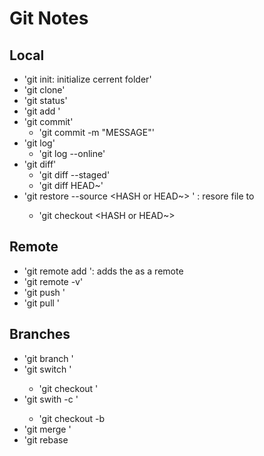# Git Notes
## Local

- 'git init: initialize cerrent folder'
- 'git clone'
- 'git status'
- 'git add <FILE>'
- 'git commit'
	- 'git commit -m "MESSAGE"'
- 'git log'
	- 'git log --online'
- 'git diff'
	- 'git diff --staged'
	- 'git diff HEAD~'
- 'git restore --source <HASH or HEAD~> <FILE>' : resore file to 
	-	'git checkout <HASH or HEAD~> <FILE>

## Remote 	

- 'git remote add <NAME> <URL>': adds the <URL> as a remote
- 'git remote -v'
- 'git push <WHERE> <WHAT>'
- 'git pull '

## Branches

- 'git branch <NAME>'
- 'git switch <NAME>'
	- 'git checkout <NAME>'
- 'git swith -c <NAME>'
	- 'git checkout -b <NAME>
- 'git merge <BRANCH>'
- 'git rebase <BRANCH>	
